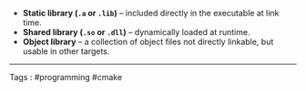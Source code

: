 - **Static library (`.a` or `.lib`)** – included directly in the executable at link time.
- **Shared library (`.so` or `.dll`)** – dynamically loaded at runtime.
- **Object library** – a collection of object files not directly linkable, but usable in other targets.
___
Tags : #programming #cmake